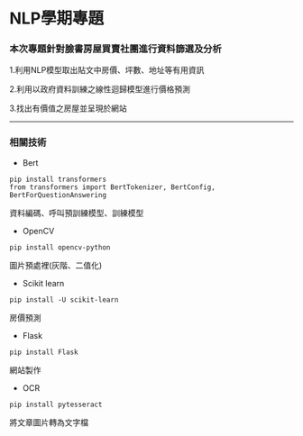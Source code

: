 # NLP學期專題

### 本次專題針對臉書房屋買賣社團進行資料篩選及分析

1.利用NLP模型取出貼文中房價、坪數、地址等有用資訊

2.利用以政府資料訓練之線性迴歸模型進行價格預測

3.找出有價值之房屋並呈現於網站

----

### 相關技術

* Bert
```
pip install transformers
from transformers import BertTokenizer, BertConfig, BertForQuestionAnswering
```
資料編碼、呼叫預訓練模型、訓練模型
* OpenCV
```
pip install opencv-python
```
圖片預處裡(灰階、二值化)
* Scikit learn
```
pip install -U scikit-learn
```
房價預測
* Flask
```
pip install Flask
```
網站製作
* OCR
```
pip install pytesseract
```
將文章圖片轉為文字檔
